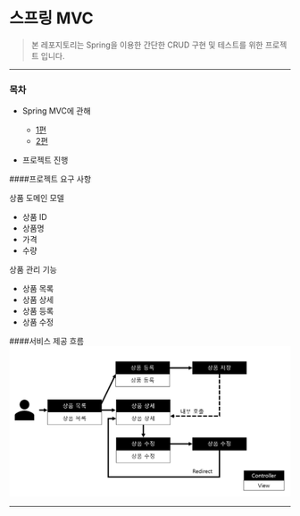 # 스프링 MVC

> 본 레포지토리는 Spring을 이용한 간단한 CRUD 구현 및 테스트를 위한 프로젝트 입니다.

***

### 목차

* Spring MVC에 관해
    * [1편](https://github.com/yeon-06/inflearnMvc1)
    * [2편](https://github.com/yeon-06/inflearnMVC1-2)  

* 프로젝트 진행

####프로젝트 요구 사항  

상품 도메인 모델
* 상품 ID
* 상품명
* 가격
* 수량 

상품 관리 기능
* 상품 목록
* 상품 상세
* 상품 등록
* 상품 수정  

####서비스 제공 흐름
![service flow img](src/main/resources/images/service_flow.PNG)

***
